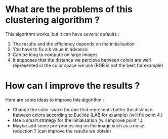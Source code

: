 # What are the problems of this clustering algorithm ?

This algorithm works, but it can have several defaults :

1. The results and the efficiency depends on the initialisation
2. You have to fix a k value in advance
3. Can be long to compute on large images
4. It supposes that the distance we percieve between colors are well represented in the color space we use (RGB is not the best for example)

# How can I improve the results ?

Here are some ideas to improve this algorithm :

- Change the color space for one that represents better the distance between colors according to Euclide (LAB for example) (will fix point 4.)
- Use a smart strategy for the initialisation (will improve point 1.)
- Maybe add some pre-processing on the image such as a noise reduction ? (can improve the results we obtain)